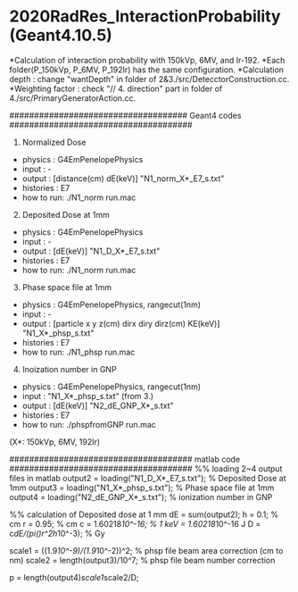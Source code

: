 # 2020RadRes_InteractionProbability (Geant4.10.5)
*Calculation of interaction probability with 150kVp, 6MV, and Ir-192.
*Each folder(P_150kVp, P_6MV, P_192Ir) has the same configuration.
*Calculation depth : change "wantDepth" in folder of 2&3./src/DetecctorConstruction.cc.
*Weighting factor  : check "// 4. direction" part in folder of 4./src/PrimaryGeneratorAction.cc.


#################################### Geant4 codes #####################################
1. Normalized Dose
  - physics   : G4EmPenelopePhysics
  - input     : -
  - output    : [distance(cm) dE(keV)] "N1_norm_X*_E7_s.txt"
  - histories : E7
  - how to run: ./N1_norm run.mac
  
2. Deposited Dose at 1mm
  - physics   : G4EmPenelopePhysics
  - input     : -
  - output    : [dE(keV)] "N1_D_X*_E7_s.txt"
  - histories : E7
  - how to run: ./N1_norm run.mac
  
3. Phase space file at 1mm
  - physics   : G4EmPenelopePhysics, rangecut(1nm)
  - input     : -
  - output    : [particle x y z(cm) dirx diry dirz(cm) KE(keV)] "N1_X*_phsp_s.txt"
  - histories : E7
  - how to run: ./N1_phsp run.mac
  
4. Inoization number in GNP
  - physics   : G4EmPenelopePhysics, rangecut(1nm)
  - input     : "N1_X*_phsp_s.txt" (from 3.)
  - output    : [dE(keV)] "N2_dE_GNP_X*_s.txt"
  - histories : E7
  - how to run: ./phspfromGNP run.mac

(X*: 150kVp, 6MV, 192Ir)


##################################### matlab code #####################################
%% loading 2~4 output files in matlab
output2 = loading("N1_D_X*_E7_s.txt");    % Deposited Dose at 1mm
output3 = loading("N1_X*_phsp_s.txt");    % Phase space file at 1mm
output4 = loading("N2_dE_GNP_X*_s.txt");  % ionization number in GNP

%% calculation of Deposited dose at 1 mm
dE = sum(output2);
h = 0.1;                                  % cm
r = 0.95;                                 % cm
c = 1.60218*10^-16;                       % 1 keV = 1.60218*10^-16 J
D = c*dE/(pi()*r^2*h*10^-3);              % Gy

scale1 = ((1.9*10^-9)/(1.9*10^-2))^2;     % phsp file beam area correction (cm to nm)
scale2 = length(output3)/10^7;            % phsp file beam number correction

p = length(output4)*scale1*scale2/D;
